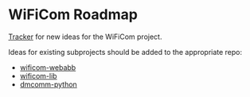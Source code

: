 # WiFiCom Roadmap

[Tracker](https://github.com/mechawrench/wificom-roadmap/issues) for new ideas for the WiFiCom project.

Ideas for existing subprojects should be added to the appropriate repo:
- [wificom-webabb](https://github.com/mechawrench/wificom-webapp/issues)
- [wificom-lib](https://github.com/mechawrench/wificom-lib/issues)
- [dmcomm-python](https://github.com/dmcomm/dmcomm-python/issues)
